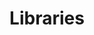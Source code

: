 ---
title: Libraries
crosslinks:
- toronto
- autotldr
- Archivists
- Serendipity
- keming
- AskReddit
- chromeos
---